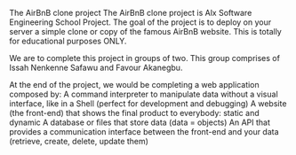 The AirBnB clone project
The AirBnB clone project is Alx Software Engineering School Project. The goal of the project is to deploy on your server a simple clone or copy of the famous AirBnB website. This is totally for educational purposes ONLY.

We are to complete this project in groups of two. This group comprises of Issah Nenkenne Safawu and Favour Akanegbu. 

At the end of the project, we would be completing a web application composed by:
A command interpreter to manipulate data without a visual interface, like in a Shell (perfect for development and debugging)
A website (the front-end) that shows the final product to everybody: static and dynamic
A database or files that store data (data = objects)
An API that provides a communication interface between the front-end and your data (retrieve, create, delete, update them)
